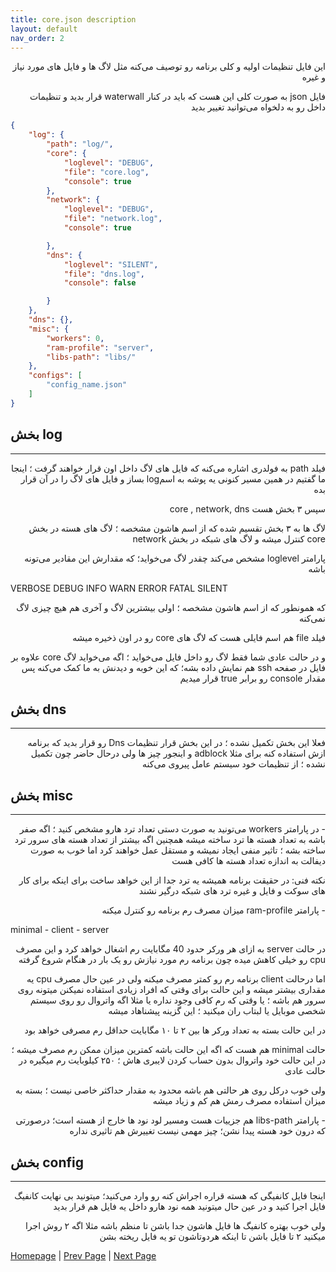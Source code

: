 ```yaml
---
title: core.json description
layout: default
nav_order: 2
---
```


<p dir="rtl">
این فایل تنظیمات اولیه و کلی برنامه رو توصیف می‌کنه مثل لاگ ها و فایل های مورد نیاز و غیره
</p>

<p dir="rtl">
فایل json به صورت کلی این هست  که باید در کنار waterwall قرار بدید و تنظیمات داخل رو به دلخواه می‌توانید تغییر بدید
</p>


```json
{
    "log": {
        "path": "log/",
        "core": {
            "loglevel": "DEBUG",
            "file": "core.log",
            "console": true
        },
        "network": {
            "loglevel": "DEBUG",
            "file": "network.log",
            "console": true

        },
        "dns": {
            "loglevel": "SILENT",
            "file": "dns.log",
            "console": false

        }
    },
    "dns": {},
    "misc": {
        "workers": 0,
        "ram-profile": "server",
        "libs-path": "libs/"
    },
    "configs": [
        "config_name.json"
    ]
}
```



## بخش log

* * *

<p dir="rtl">
فیلد path به فولدری اشاره می‌کنه که فایل های لاگ داخل اون قرار خواهند گرفت ؛ اینجا ما گفتیم در همین مسیر کنونی یه پوشه به اسمlog بساز و فایل های لاگ را در آن قرار بده
</p>

<p dir="rtl">
سپس ۳ بخش هست core , network, dns
</p>

<p dir="rtl">
لاگ ها به ۳ بخش تقسیم شده که از اسم هاشون مشخصه ؛‌ لاگ های هسته در بخش core کنترل میشه و لاگ های شبکه در بخش network
</p>

<p dir="rtl">
پارامتر loglevel مشخص می‌کند چقدر لاگ می‌خواید؛ که مقدارش این مقادیر می‌تونه باشه
</p>


VERBOSE
DEBUG
INFO
WARN
ERROR
FATAL
SILENT


<p dir="rtl">
که همونطور که از اسم هاشون مشخصه ؛ اولی بیشترین لاگ و آخری هم هیچ چیزی لاگ نمی‌کنه
</p>

<p dir="rtl">
فیلد file هم اسم فایلی هست که لاگ های core رو در اون ذخیره میشه
</p>

<p dir="rtl">
و در حالت عادی شما فقط لاگ رو داخل فایل می‌خواید ؛ اگه می‌خواید لاگ core علاوه بر فایل در صفحه ssh هم نمایش داده بشه؛ که این خوبه و دیدنش به ما کمک می‌کنه پس مقدار console رو برابر true قرار میدیم
</p>


## بخش dns

* * *

<p dir="rtl">
فعلا این بخش تکمیل نشده ؛ در این بخش قرار تنظیمات Dns رو قرار بدید که برنامه ازش استفاده کنه برای مثلا adblock و اینجور چیز ها
ولی درحال حاضر چون تکمیل نشده ؛ از تنظیمات خود سیستم عامل پیروی می‌کنه
</p>

## بخش misc

* * *

<p dir="rtl">
- در پارامتر workers می‌تونید به صورت دستی تعداد ترد هارو مشخص کنید ؛ اگه صفر باشه به تعداد هسته ها ترد ساخته میشه
همچنین اگه بیشتر از تعداد هسته های سرور ترد ساخته بشه ؛ تاثیر منفی ایجاد نمیشه و مستقل عمل خواهند کرد اما خوب به صورت دیفالت به اندازه تعداد هسته ها کافی هست
</p>

<p dir="rtl">
نکته فنی: در حقیقت برنامه همیشه یه ترد جدا از این خواهد ساخت برای اینکه برای کار های سوکت و فایل و غیره ترد های شبکه درگیر نشند
</p>

<p dir="rtl">
- پارامتر ram-profile میزان مصرف رم برنامه رو کنترل میکنه
</p>


minimal - 
client - 
server

<p dir="rtl">
در حالت server به ازای هر ورکر حدود 40 مگابایت رم اشغال خواهد کرد و این مصرف cpu رو خیلی کاهش میده چون برنامه رم مورد نیازش رو یک بار در هنگام شروع گرفته
</p>

<p dir="rtl">
اما درحالت client برنامه رم رو کمتر مصرف میکنه ولی در عین حال مصرف cpu یه مقداری بیشتر میشه و این حالت برای وقتی که افراد زیادی استفاده نمیکنن
میتونه روی سرور هم باشه ؛ یا وقتی که رم کافی وجود نداره یا مثلا اگه واتروال رو روی سیستم شخصی موبایل یا لبتاب ران میکنید ؛ این گزینه پیشناهاد میشه
</p>

<p dir="rtl">
در این حالت بسته به تعداد ورکر ها بین ۲ تا ۱۰ مگابایت حداقل رم مصرفی خواهد بود
</p>

<p dir="rtl">
حالت minimal هم هست که اگه این حالت باشه کمترین میزان ممکن رم مصرف میشه ؛ در این حالت خود واتروال بدون حساب کردن لایبری هاش ؛ ۲۵۰ کیلوبایت رم میگیره در حالت عادی
</p>

<p dir="rtl">
ولی خوب درکل روی هر حالتی هم باشه محدود به مقدار حداکثر خاصی نیست ؛ بسته به میزان استفاده مصرف رمش هم کم و زیاد میشه
</p>

<p dir="rtl">
- پارامتر libs-path هم جزییات هست ومسیر لود نود ها خارج از هسته است؛ درصورتی که درون خود هسته پیدا نشن؛ چیز مهمی نیست تغییرش هم تاثیری نداره
</p>

## بخش config

* * *

<p dir="rtl">
اینجا فایل کانفیگی که هسته قراره اجراش کنه رو وارد می‌کنید؛ میتونید بی نهایت کانفیگ فایل اجرا کنید و در عین حال میتونید همه نود هارو داخل یه فایل هم قرار بدید
</p>

<p dir="rtl">
ولی خوب بهتره کانفیگ ها فایل هاشون جدا باشن تا منظم باشه مثلا اگه ۲ روش اجرا میکنید ۲ تا فایل باشن تا اینکه هردوتاشون تو یه فایل ریخته بشن
</p>



[Homepage](.) | [Prev Page](Begin) | [Next Page](file-config.json)
